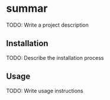 # summar
TODO: Write a project description

## Installation
TODO: Describe the installation process

## Usage
TODO: Write usage instructions
